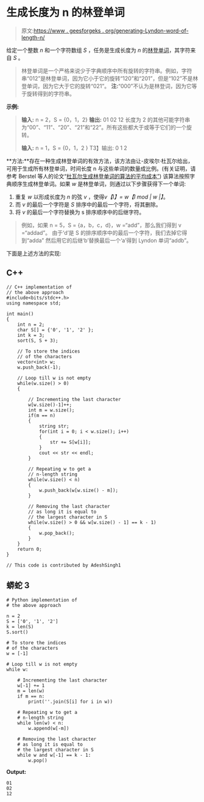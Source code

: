 # 生成长度为 n 的林登单词

> 原文:[https://www . geesforgeks . org/generating-Lyndon-word-of-length-n/](https://www.geeksforgeeks.org/generating-lyndon-words-of-length-n/)

给定一个整数 *n* 和一个字符数组 *S* ，任务是生成长度为 *n* 的[林登单词](https://en.wikipedia.org/wiki/Lyndon_word)，其字符来自 *S* 。

> 林登单词是一个严格来说少于字典顺序中所有旋转的字符串。例如，字符串“012”是林登单词，因为它小于它的旋转“120”和“201”，但是“102”不是林登单词，因为它大于它的旋转“021”。
> **注:**“000”不认为是林登词，因为它等于旋转得到的字符串。

**示例:**

> **输入:** n = 2，S = {0，1，2}
> **输出:** 01
> 02
> 12
> 长度为 2 的其他可能字符串为“00”、“11”、“20”、“21”和“22”。所有这些都大于或等于它们的一个旋转。
> 
> **输入:** n = 1，S = {0，1，2 }
> T3】输出: 0
> 1
> 2

**方法:**存在一种生成林登单词的有效方法，该方法由让-皮埃尔·杜瓦尔给出，可用于生成所有林登单词，时间长度 n 与这些单词的数量成比例。(有关证明，请参考 Berstel 等人的论文“[杜瓦尔生成林登单词的算法的平均成本”](http://www-igm.univ-mlv.fr/~berstel/Articles/1994AverageCostDuval.pdf))
该算法按照字典顺序生成林登单词。如果 *w* 是林登单词，则通过以下步骤获得下一个单词:

1.  重复 *w* 以形成长度为 *n* 的弦 *v* ，使得*v【I】= w【I mod | w |】*。
2.  而 *v* 的最后一个字符是 *S* 排序中的最后一个字符，将其删除。
3.  将 *v* 的最后一个字符替换为 s 排序顺序中的后继字符。

> 例如，如果 n = 5，S = {a，b，c，d}，w =“add”，那么我们得到 v =“addad”。
> 由于‘d’是 S 的排序顺序中的最后一个字符，我们去掉它得到“adda”
> 然后用它的后继‘b’替换最后一个‘a’得到 Lyndon 单词“addb”。

下面是上述方法的实现:

## C++

```
// C++ implementation of 
// the above approach 
#include<bits/stdc++.h>
using namespace std;

int main()
{
    int n = 2;
    char S[] = {'0', '1', '2' };
    int k = 3;
    sort(S, S + 3);

    // To store the indices 
    // of the characters 
    vector<int> w;
    w.push_back(-1);

    // Loop till w is not empty     
    while(w.size() > 0)
    {

        // Incrementing the last character
        w[w.size()-1]++;
        int m = w.size();
        if(m == n)
        {
            string str;
            for(int i = 0; i < w.size(); i++)
            {
                str += S[w[i]];
            }
            cout << str << endl;
        }

        // Repeating w to get a 
        // n-length string
        while(w.size() < n)
        {
            w.push_back(w[w.size() - m]);
        }

        // Removing the last character 
        // as long it is equal to 
        // the largest character in S 
        while(w.size() > 0 && w[w.size() - 1] == k - 1)
        {
            w.pop_back();
        }
    }
    return 0;
}

// This code is contributed by AdeshSingh1
```

## 蟒蛇 3

```
# Python implementation of
# the above approach

n = 2
S = ['0', '1', '2']
k = len(S)
S.sort()

# To store the indices
# of the characters
w = [-1]

# Loop till w is not empty
while w:

    # Incrementing the last character
    w[-1] += 1
    m = len(w)
    if m == n:
        print(''.join(S[i] for i in w))

    # Repeating w to get a
    # n-length string
    while len(w) < n:
        w.append(w[-m])

    # Removing the last character
    # as long it is equal to
    # the largest character in S
    while w and w[-1] == k - 1:
        w.pop()
```

**Output:**

```
01
02
12

```